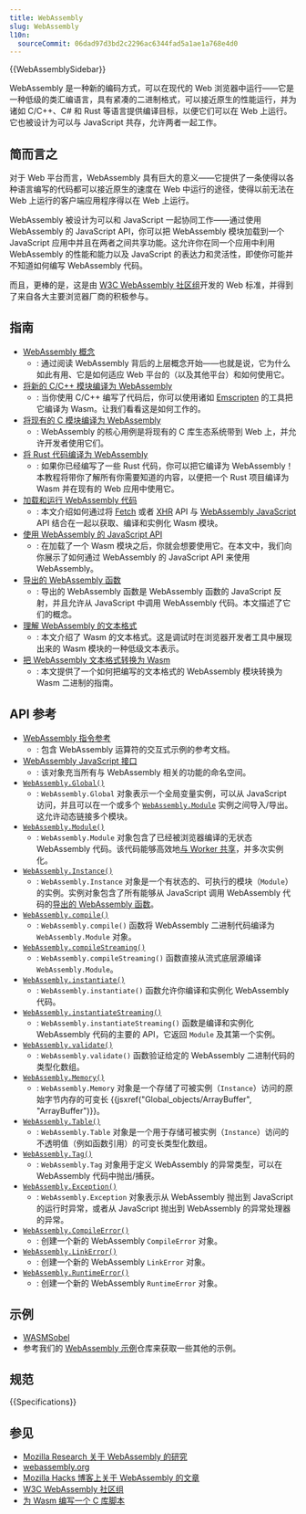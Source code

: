 ```yaml
---
title: WebAssembly
slug: WebAssembly
l10n:
  sourceCommit: 06dad97d3bd2c2296ac6344fad5a1ae1a768e4d0
---
```


{{WebAssemblySidebar}}

WebAssembly 是一种新的编码方式，可以在现代的 Web 浏览器中运行——它是一种低级的类汇编语言，具有紧凑的二进制格式，可以接近原生的性能运行，并为诸如 C/C++、C# 和 Rust 等语言提供编译目标，以便它们可以在 Web 上运行。它也被设计为可以与 JavaScript 共存，允许两者一起工作。

## 简而言之

对于 Web 平台而言，WebAssembly 具有巨大的意义——它提供了一条使得以各种语言编写的代码都可以接近原生的速度在 Web 中运行的途径，使得以前无法在 Web 上运行的客户端应用程序得以在 Web 上运行。

WebAssembly 被设计为可以和 JavaScript 一起协同工作——通过使用 WebAssembly 的 JavaScript API，你可以把 WebAssembly 模块加载到一个 JavaScript 应用中并且在两者之间共享功能。这允许你在同一个应用中利用 WebAssembly 的性能和能力以及 JavaScript 的表达力和灵活性，即使你可能并不知道如何编写 WebAssembly 代码。

而且，更棒的是，这是由 [W3C WebAssembly 社区组](https://www.w3.org/community/webassembly/)开发的 Web 标准，并得到了来自各大主要浏览器厂商的积极参与。

## 指南

- [WebAssembly 概念](/zh-CN/docs/WebAssembly/Concepts)
  - : 通过阅读 WebAssembly 背后的上层概念开始——也就是说，它为什么如此有用、它是如何适应 Web 平台的（以及其他平台）和如何使用它。
- [将新的 C/C++ 模块编译为 WebAssembly](/zh-CN/docs/WebAssembly/C_to_Wasm)
  - : 当你使用 C/C++ 编写了代码后，你可以使用诸如 [Emscripten](https://emscripten.org/) 的工具把它编译为 Wasm。让我们看看这是如何工作的。
- [将现有的 C 模块编译为 WebAssembly](/zh-CN/docs/WebAssembly/existing_C_to_Wasm)
  - : WebAssembly 的核心用例是将现有的 C 库生态系统带到 Web 上，并允许开发者使用它们。
- [将 Rust 代码编译为 WebAssembly](/zh-CN/docs/WebAssembly/Rust_to_Wasm)
  - : 如果你已经编写了一些 Rust 代码，你可以把它编译为 WebAssembly！本教程将带你了解所有你需要知道的内容，以便把一个 Rust 项目编译为 Wasm 并在现有的 Web 应用中使用它。
- [加载和运行 WebAssembly 代码](/zh-CN/docs/WebAssembly/Loading_and_running)
  - : 本文介绍如何通过将 [Fetch](/zh-CN/docs/Web/API/Fetch_API) 或者 [XHR](/zh-CN/docs/Web/API/XMLHttpRequest) API 与 [WebAssembly JavaScript](/zh-CN/docs/WebAssembly/JavaScript_interface) API 结合在一起以获取、编译和实例化 Wasm 模块。
- [使用 WebAssembly 的 JavaScript API](/zh-CN/docs/WebAssembly/Using_the_JavaScript_API)
  - : 在加载了一个 Wasm 模块之后，你就会想要使用它。在本文中，我们向你展示了如何通过 WebAssembly 的 JavaScript API 来使用 WebAssembly。
- [导出的 WebAssembly 函数](/zh-CN/docs/WebAssembly/Exported_functions)
  - : 导出的 WebAssembly 函数是 WebAssembly 函数的 JavaScript 反射，并且允许从 JavaScript 中调用 WebAssembly 代码。本文描述了它们的概念。
- [理解 WebAssembly 的文本格式](/zh-CN/docs/WebAssembly/Understanding_the_text_format)
  - : 本文介绍了 Wasm 的文本格式。这是调试时在浏览器开发者工具中展现出来的 Wasm 模块的一种低级文本表示。
- [把 WebAssembly 文本格式转换为 Wasm](/zh-CN/docs/WebAssembly/Text_format_to_Wasm)
  - : 本文提供了一个如何把编写的文本格式的 WebAssembly 模块转换为 Wasm 二进制的指南。

## API 参考

- [WebAssembly 指令参考](/zh-CN/docs/WebAssembly/Reference)
  - : 包含 WebAssembly 运算符的交互式示例的参考文档。
- [WebAssembly JavaScript 接口](/zh-CN/docs/WebAssembly/JavaScript_interface)
  - : 该对象充当所有与 WebAssembly 相关的功能的命名空间。
- [`WebAssembly.Global()`](/zh-CN/docs/WebAssembly/JavaScript_interface/Global)
  - : `WebAssembly.Global` 对象表示一个全局变量实例，可以从 JavaScript 访问，并且可以在一个或多个 [`WebAssembly.Module`](/zh-CN/docs/WebAssembly/JavaScript_interface/Module) 实例之间导入/导出。这允许动态链接多个模块。
- [`WebAssembly.Module()`](/zh-CN/docs/WebAssembly/JavaScript_interface/Module)
  - : `WebAssembly.Module` 对象包含了已经被浏览器编译的无状态 WebAssembly 代码。该代码能够高效地[与 Worker 共享](/zh-CN/docs/Web/API/Worker/postMessage)，并多次实例化。
- [`WebAssembly.Instance()`](/zh-CN/docs/WebAssembly/JavaScript_interface/Instance)
  - : `WebAssembly.Instance` 对象是一个有状态的、可执行的模块（`Module`）的实例。实例对象包含了所有能够从 JavaScript 调用 WebAssembly 代码的[导出的 WebAssembly 函数](/zh-CN/docs/WebAssembly/Exported_functions)。
- [`WebAssembly.compile()`](/zh-CN/docs/WebAssembly/JavaScript_interface/compile_static)
  - : `WebAssembly.compile()` 函数将 WebAssembly 二进制代码编译为 `WebAssembly.Module` 对象。
- [`WebAssembly.compileStreaming()`](/zh-CN/docs/WebAssembly/JavaScript_interface/compileStreaming_static)
  - : `WebAssembly.compileStreaming()` 函数直接从流式底层源编译 `WebAssembly.Module`。
- [`WebAssembly.instantiate()`](/zh-CN/docs/WebAssembly/JavaScript_interface/instantiate_static)
  - : `WebAssembly.instantiate()` 函数允许你编译和实例化 WebAssembly 代码。
- [`WebAssembly.instantiateStreaming()`](/zh-CN/docs/WebAssembly/JavaScript_interface/instantiateStreaming_static)
  - : `WebAssembly.instantiateStreaming()` 函数是编译和实例化 WebAssembly 代码的主要的 API，它返回 `Module` 及其第一个实例。
- [`WebAssembly.validate()`](/zh-CN/docs/WebAssembly/JavaScript_interface/validate_static)
  - : `WebAssembly.validate()` 函数验证给定的 WebAssembly 二进制代码的类型化数组。
- [`WebAssembly.Memory()`](/zh-CN/docs/WebAssembly/JavaScript_interface/Memory)
  - : `WebAssembly.Memory` 对象是一个存储了可被实例（`Instance`）访问的原始字节内存的可变长 {{jsxref("Global_objects/ArrayBuffer", "ArrayBuffer")}}。
- [`WebAssembly.Table()`](/zh-CN/docs/WebAssembly/JavaScript_interface/Table)
  - : `WebAssembly.Table` 对象是一个用于存储可被实例（`Instance`）访问的不透明值（例如函数引用）的可变长类型化数组。
- [`WebAssembly.Tag()`](/zh-CN/docs/WebAssembly/JavaScript_interface/Tag)
  - : `WebAssembly.Tag` 对象用于定义 WebAssembly 的异常类型，可以在 WebAssembly 代码中抛出/捕获。
- [`WebAssembly.Exception()`](/zh-CN/docs/WebAssembly/JavaScript_interface/Exception)
  - : `WebAssembly.Exception` 对象表示从 WebAssembly 抛出到 JavaScript 的运行时异常，或者从 JavaScript 抛出到 WebAssembly 的异常处理器的异常。
- [`WebAssembly.CompileError()`](/zh-CN/docs/WebAssembly/JavaScript_interface/CompileError)
  - : 创建一个新的 WebAssembly `CompileError` 对象。
- [`WebAssembly.LinkError()`](/zh-CN/docs/WebAssembly/JavaScript_interface/LinkError)
  - : 创建一个新的 WebAssembly `LinkError` 对象。
- [`WebAssembly.RuntimeError()`](/zh-CN/docs/WebAssembly/JavaScript_interface/RuntimeError)
  - : 创建一个新的 WebAssembly `RuntimeError` 对象。

## 示例

- [WASMSobel](https://github.com/JasonWeathersby/WASMSobel)
- 参考我们的 [WebAssembly 示例](https://github.com/mdn/webassembly-examples/)仓库来获取一些其他的示例。

## 规范

{{Specifications}}

## 参见

- [Mozilla Research 关于 WebAssembly 的研究](https://research.mozilla.org/)
- [webassembly.org](https://webassembly.org/)
- [Mozilla Hacks 博客上关于 WebAssembly 的文章](https://hacks.mozilla.org/category/webassembly/)
- [W3C WebAssembly 社区组](https://www.w3.org/community/webassembly/)
- [为 Wasm 编写一个 C 库脚本](https://web.dev/articles/emscripting-a-c-library)

